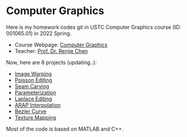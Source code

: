 # Computer Graphics

Here is my homework codes git in USTC Computer Graphics course (ID: 001065.01) in 2022 Spring. 

- Course Webpage: [Computer Graphics](http://staff.ustc.edu.cn/~renjiec/CG_2021S2/default.htm)
- Teacher: [Prof. Dr. Renjie Chen](http://staff.ustc.edu.cn/~renjiec)

Now, here are 8 projects (updating..):

- [Image Warping](Image_warping)
- [Poisson Editing](Poisson_Editing)
- [Seam Carving](Seam_Carving)
- [Parameterization](Parameterization)
- [Laplace Editing](Laplace_Editing)
- [ARAP Interpolation](ARAP_Interpolation)
- [Bezier Curve](Bezier_Curve)
- [Texture Mapping](Texture_Mapping)

Most of the code is based on MATLAB and C++. 